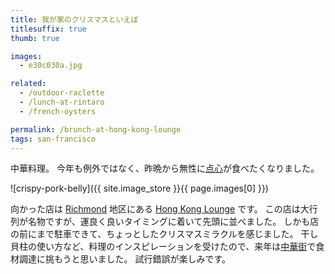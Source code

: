 ```yaml
---
title: 我が家のクリスマスといえば
titlesuffix: true
thumb: true

images:
  - e30c030a.jpg

related:
  - /outdoor-raclette
  - /lunch-at-rintaro
  - /french-oysters

permalink: /brunch-at-hong-kong-lounge
tags: san-francisco
---
```


中華料理。
今年も例外ではなく、昨晩から無性に[点心](https://ja.wikipedia.org/wiki/点心)が食べたくなりました。

![crispy-pork-belly]({{ site.image_store }}{{ page.images[0] }})

向かった店は [Richmond](https://en.wikipedia.org/wiki/Richmond_District,_San_Francisco) 地区にある [Hong Kong Lounge](https://www.yelp.com/biz/hong-kong-lounge-san-francisco) です。
この店は大行列が名物ですが、運良く良いタイミングに着いて先頭に並べました。
しかも店の前にまで駐車できて、ちょっとしたクリスマスミラクルを感じました。
干し貝柱の使い方など、料理のインスピレーションを受けたので、来年は[中華街](https://en.wikipedia.org/wiki/Chinatown,_San_Francisco)で食材調達に挑もうと思いました。
試行錯誤が楽しみです。
